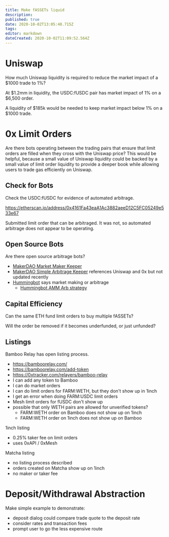 ```yaml
---
title: Make fASSETs liquid
description: 
published: true
date: 2020-10-02T13:05:48.715Z
tags: 
editor: markdown
dateCreated: 2020-10-02T11:09:52.564Z
---
```


# Uniswap
How much Uniswap liquidity is required to reduce the market impact of a $1000 trade to 1%?

At $1.2mm in liquidity, the USDC:fUSDC pair has market impact of 1% on a $6,500 order.

A liquidity of $185k would be needed to keep market impact below 1% on a $1000 trade.



# 0x Limit Orders

Are there bots operating between the trading pairs that ensure that limit orders are filled when they cross with the Uniswap price? This would be helpful, because a small value of Uniswap liquidity could be backed by a small value of limit order liquidity to provide a deeper book while allowing users to trade gas efficiently on Uniswap.

## Check for Bots

Check the USDC:fUSDC for evidence of automated arbitrage.

https://etherscan.io/address/0x4161Fa43eaA1Ac3882aeeD12C5FC05249e533e67

Submitted limit order that can be arbitraged. It was not, so automated arbitrage does not appear to be operating.

## Open Source Bots

Are there open source arbitrage bots?
 - [MakerDAO Market Maker Keeper](https://github.com/makerdao/market-maker-keeper/commit/bb4543559843d3e8d6b1b5979629e7d6f85bb933)
- [MakerDAO Simple Arbitrage Keeper](https://github.com/makerdao/simple-arbitrage-keeper) references Uniswap and 0x but not updated recently
- [Hummingbot](https://hummingbot.io/) says market making or arbitrage
  - [Hummingbot AMM Arb strategy](https://github.com/CoinAlpha/hummingbot/issues/2245)
  
## Capital Efficiency

Can the same ETH fund limit orders to buy multiple fASSETs?

Will the order be removed if it becomes underfunded, or just unfunded?


## Listings

Bamboo Relay has open listing process.
- https://bamboorelay.com/
- https://bamboorelay.com/add-token
- https://0xtracker.com/relayers/bamboo-relay
- I can add any token to Bamboo
- I can do market orders
- I can do limit orders for FARM:WETH, but they don't show up in 1inch
- I get an error when doing FARM:USDC limit orders
- Mesh limit orders for fUSDC don't show up
- possible that only WETH pairs are allowed for unverified tokens?
  - FARM:WETH order on Bamboo does not show up on 1inch
  - FARM:WETH order on 1inch does not show up on Bamboo

1inch listing
- 0.25% taker fee on limit orders
- uses 0xAPI / 0xMesh

Matcha listing
- no listing process described
- orders created on Matcha show up on 1inch
- no maker or taker fee

# Deposit/Withdrawal Abstraction

Make simple example to demonstrate:
- deposit dialog could compare trade quote to the deposit rate
- consider rates and transaction fees
- prompt user to go the less expensive route




